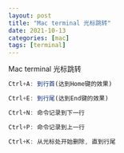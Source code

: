 ```yaml
---
layout: post
title: "Mac terminal 光标跳转"
date: 2021-10-13
categories: [mac]
tags: [terminal]
---
```


Mac terminal 光标跳转

```ts
Ctrl+A: 到行首(达到Home键的效果)

Ctrl+E: 到行尾(达到End键的效果)

Ctrl+N: 命令记录到下一行

Ctrl+P: 命令记录到上一行

Ctrl+K: 从光标处开始删除, 直到行尾
```